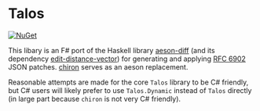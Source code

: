 # Talos
[![NuGet](https://img.shields.io/nuget/dt/Talos.svg)](https://www.nuget.org/packages/Talos/)

This libary is an F# port of the Haskell library [aeson-diff](https://github.com/thsutton/aeson-diff)
(and its dependency [edit-distance-vector](https://github.com/thsutton/edit-distance-vector))
for generating and applying [RFC 6902](http://tools.ietf.org/html/rfc6902) JSON patches.
[chiron](https://github.com/xyncro/chiron) serves as an aeson replacement.

Reasonable attempts are made for the core `Talos` library to be C# friendly, but C# users will likely
prefer to use `Talos.Dynamic` instead of `Talos` directly (in large part because `chiron` is not very
C# friendly).

